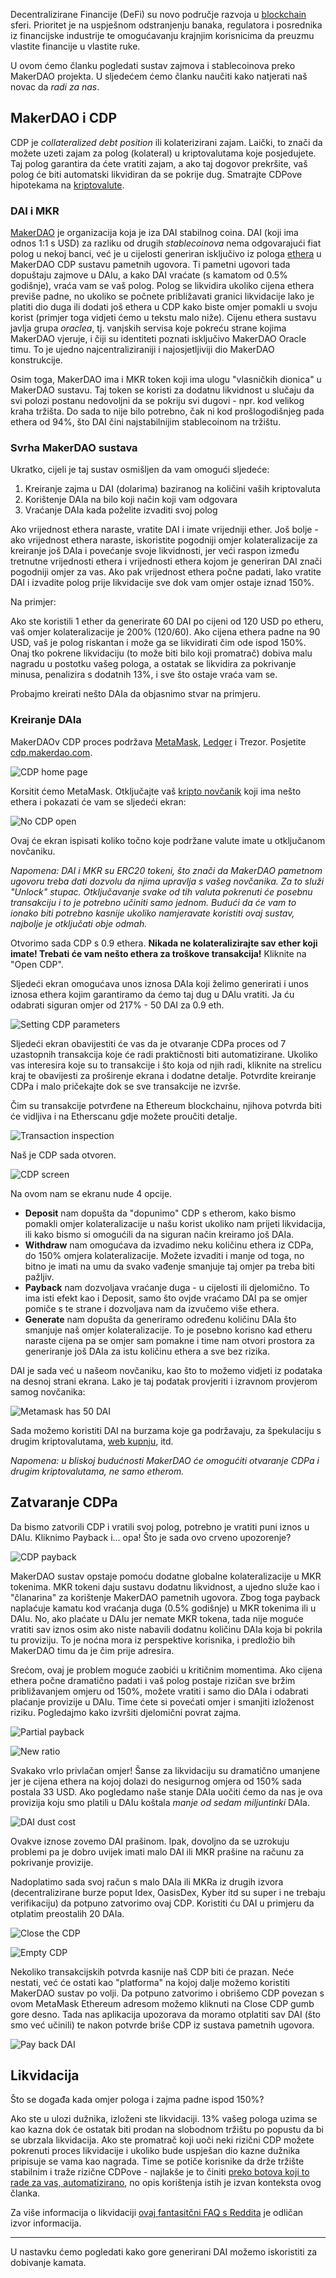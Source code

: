 Decentralizirane Financije (DeFi) su novo područje razvoja u [blockchain](https://bitfalls.com/2017/08/20/blockchain-explained-blockchain-works/) sferi. Prioritet je na uspješnom odstranjenju banaka, regulatora i posrednika iz financijske industrije te omogućavanju krajnjim korisnicima da preuzmu vlastite financije u vlastite ruke.

U ovom ćemo članku pogledati sustav zajmova i stablecoinova preko MakerDAO projekta. U sljedećem ćemo članku naučiti kako natjerati naš novac da _radi za nas_.

## MakerDAO i CDP

CDP je _collateralized debt position_ ili kolaterizirani zajam. Laički, to znači da možete uzeti zajam za polog (kolateral) u kriptovalutama koje posjedujete. Taj polog garantira da ćete vratiti zajam, a ako taj dogovor prekršite, vaš polog će biti automatski likvidiran da se pokrije dug. Smatrajte CDPove hipotekama na [kriptovalute](https://bitfalls.com/hr/2017/08/20/cryptocurrency/).

### DAI i MKR

[MakerDAO](https://makerdao.com) je organizacija koja je iza DAI stabilnog coina. DAI (koji ima odnos 1:1 s USD) za razliku od drugih _stablecoinova_ nema odgovarajući fiat polog u nekoj banci, već je u cijelosti generiran isključivo iz pologa [ethera](https://bitfalls.com/hr/2017/09/19/what-ethereum-compare-to-bitcoin/) u MakerDAO CDP sustavu pametnih ugovora. Ti pametni ugovori tada dopuštaju zajmove u DAIu, a kako DAI vraćate (s kamatom od 0.5% godišnje), vraća vam se vaš polog. Polog se likvidira ukoliko cijena ethera previše padne, no ukoliko se počnete približavati granici likvidacije lako je platiti dio duga ili dodati još ethera u CDP kako biste omjer pomakli u svoju korist (primjer toga vidjeti ćemo u tekstu malo niže). Cijenu ethera sustavu javlja grupa _oraclea_, tj. vanjskih servisa koje pokreću strane kojima MakerDAO vjeruje, i čiji su identiteti poznati isključivo MakerDAO Oracle timu. To je ujedno najcentraliziraniji i najosjetljiviji dio MakerDAO konstrukcije.

Osim toga, MakerDAO ima i MKR token koji ima ulogu "vlasničkih dionica" u MakerDAO sustavu. Taj token se koristi za dodatnu likvidnost u slučaju da svi polozi postanu nedovoljni da se pokriju svi dugovi - npr. kod velikog kraha tržišta. Do sada to nije bilo potrebno, čak ni kod prošlogodišnjeg pada ethera od 94%, što DAI čini najstabilnijim stablecoinom na tržištu.

### Svrha MakerDAO sustava

Ukratko, cijeli je taj sustav osmišljen da vam omogući sljedeće:

1. Kreiranje zajma u DAI (dolarima) baziranog na količini vaših kriptovaluta
2. Korištenje DAIa na bilo koji način koji vam odgovara
3. Vraćanje DAIa kada poželite izvaditi svoj polog

Ako vrijednost ethera naraste, vratite DAI i imate vrijedniji ether. Još bolje - ako vrijednost ethera naraste, iskoristite pogodniji omjer kolateralizacije za kreiranje još DAIa i povećanje svoje likvidnosti, jer veći raspon između tretnutne vrijednosti ethera i vrijednosti ethera kojom je generiran DAI znači pogodniji omjer za vas. Ako pak vrijednost ethera počne padati, lako vratite DAI i izvadite polog prije likvidacije sve dok vam omjer ostaje iznad 150%.

Na primjer:

Ako ste koristili 1 ether da generirate 60 DAI po cijeni od 120 USD po etheru, vaš omjer kolateralizacije je 200% (120/60). Ako cijena ethera padne na 90 USD, vaš je polog riskantan i može ga se likvidirati čim ode ispod 150%. Onaj tko pokrene likvidaciju (to može biti bilo koji promatrač) dobiva malu nagradu u postotku vašeg pologa, a ostatak se likvidira za pokrivanje minusa, penalizira s dodatnih 13%, i sve što ostaje vraća vam se.

Probajmo kreirati nešto DAIa da objasnimo stvar na primjeru.

### Kreiranje DAIa

MakerDAOv CDP proces podržava [MetaMask](https://bitfalls.com/hr/2018/02/16/metamask-send-receive-ether/), [Ledger](https://bitfalls.com/hr/2017/09/08/hardware-wallets-like-ledger-nano-s-work/) i Trezor. Posjetite [cdp.makerdao.com](https://cdp.makerdao.com).

![CDP home page](https://bitfalls.com/wp-content/uploads/2019/01/01.png)

Korsitit ćemo MetaMask. Otključajte vaš [kripto novčanik](https://bitfalls.com/hr/2017/08/31/what-cryptocurrency-wallet/) koji ima nešto ethera i pokazati će vam se sljedeći ekran:

![No CDP open](https://bitfalls.com/wp-content/uploads/2019/01/02.png)

Ovaj će ekran ispisati koliko točno koje podržane valute imate u otključanom novčaniku.

_Napomena: DAI i MKR su ERC20 tokeni, što znači da MakerDAO pametnom ugovoru treba dati dozvolu da njima upravlja s vašeg novčanika. Za to služi "Unlock" stupac. Otključavanje svake od tih valuta pokrenuti će posebnu transakciju i to je potrebno učiniti samo jednom. Budući da će vam to ionako biti potrebno kasnije ukoliko namjeravate koristiti ovaj sustav, najbolje je otključati obje odmah._

Otvorimo sada CDP s 0.9 ethera. **Nikada ne kolateralizirajte sav ether koji imate! Trebati će vam nešto ethera za troškove transakcija!** Kliknite na "Open CDP".

Sljedeći ekran omogućava unos iznosa DAIa koji želimo generirati i unos iznosa ethera kojim garantiramo da ćemo taj dug u DAIu vratiti. Ja ću odabrati siguran omjer od 217% - 50 DAI za 0.9 eth.

![Setting CDP parameters](https://bitfalls.com/wp-content/uploads/2019/01/03.png)

Sljedeći ekran obavijestiti će vas da je otvaranje CDPa proces od 7 uzastopnih transakcija koje će radi praktičnosti biti automatizirane. Ukoliko vas interesira koje su to transakcije i što koja od njih radi, kliknite na strelicu kraj te obavijesti za proširenje ekrana i dodatne detalje. Potvrdite kreiranje CDPa i malo pričekajte dok se sve transakcije ne izvrše.

Čim su transakcije potvrđene na Ethereum blockchainu, njihova potvrda biti će vidljiva i na Etherscanu gdje možete proučiti detalje.

![Transaction inspection](https://bitfalls.com/wp-content/uploads/2019/01/04.png)

Naš je CDP sada otvoren.

![CDP screen](https://bitfalls.com/wp-content/uploads/2019/01/05.png)

Na ovom nam se ekranu nude 4 opcije.

- **Deposit** nam dopušta da "dopunimo" CDP s etherom, kako bismo pomakli omjer kolateralizacije u našu korist ukoliko nam prijeti likvidacija, ili kako bismo si omogućili da na siguran način kreiramo još DAIa.
- **Withdraw** nam omogućava da izvadimo neku količinu ethera iz CDPa, do 150% omjera kolateralizacije. Možete izvaditi i manje od toga, no bitno je imati na umu da svako vađenje smanjuje taj omjer pa treba biti pažljiv.
- **Payback** nam dozvoljava vraćanje duga - u cijelosti ili djelomično. To ima isti efekt kao i Deposit, samo što ovjde vraćamo DAI pa se omjer pomiče s te strane i dozvoljava nam da izvučemo više ethera.
- **Generate** nam dopušta da generiramo određenu količinu DAIa što smanjuje naš omjer kolateralizacije. To je posebno korisno kad etheru naraste cijena pa se omjer sam pomakne i time nam otvori prostora za generiranje još DAIa za istu količinu ethera a sve bez rizika.

DAI je sada već u našeom novčaniku, kao što to možemo vidjeti iz podataka na desnoj strani ekrana. Lako je taj podatak provjeriti i izravnom provjerom samog novčanika:

![Metamask has 50 DAI](https://bitfalls.com/wp-content/uploads/2019/01/06.png)

Sada možemo koristiti DAI na burzama koje ga podržavaju, za špekulaciju s drugim kriptovalutama, [web kupnju](https://ava.do), itd.

_Napomena: u bliskoj budućnosti MakerDAO će omogućiti otvaranje CDPa i drugim kriptovalutama, ne samo etherom._

## Zatvaranje CDPa

Da bismo zatvorili CDP i vratili svoj polog, potrebno je vratiti puni iznos u DAIu. Kliknimo Payback i... opa! Što je sada ovo crveno upozorenje?

![CDP payback](https://bitfalls.com/wp-content/uploads/2019/01/07.png)

MakerDAO sustav opstaje pomoću dodatne globalne kolateralizacije u MKR tokenima. MKR tokeni daju sustavu dodatnu likvidnost, a ujedno služe kao i "članarina" za korištenje MakerDAO pametnih ugovora. Zbog toga payback naplaćuje kamatu kod vraćanja duga (0.5% godišnje) u MKR tokenima ili u DAIu. No, ako plaćate u DAIu jer nemate MKR tokena, tada nije moguće vratiti sav iznos osim ako niste nabavili dodatnu količinu DAIa koja bi pokrila tu proviziju. To je noćna mora iz perspektive korisnika, i predložio bih MakerDAO timu da je čim prije adresira.

Srećom, ovaj je problem moguće zaobići u kritičnim momentima. Ako cijena ethera počne dramatično padati i vaš polog postaje rizičan sve bržim približavanjem omjeru od 150%, možete vratiti i samo dio DAIa i odabrati plaćanje provizije u DAIu. Time ćete si povećati omjer i smanjiti izloženost riziku. Pogledajmo kako izvršiti djelomični povrat zajma.

![Partial payback](https://bitfalls.com/wp-content/uploads/2019/01/08.png)

![New ratio](https://bitfalls.com/wp-content/uploads/2019/01/09.png)

Svakako vrlo privlačan omjer! Šanse za likvidaciju su dramatično umanjene jer je cijena ethera na kojoj dolazi do nesigurnog omjera od 150% sada postala 33 USD. Ako pogledamo naše stanje DAIa uočiti ćemo da nas je ova provizija koju smo platili u DAIu koštala _manje od sedam miljuntinki_ DAIa.

![DAI dust cost](https://bitfalls.com/wp-content/uploads/2019/01/10.png)

Ovakve iznose zovemo DAI prašinom. Ipak, dovoljno da se uzrokuju problemi pa je dobro uvijek imati malo DAI ili MKR prašine na računu za pokrivanje provizije.

Nadoplatimo sada svoj račun s malo DAIa ili MKRa iz drugih izvora (decentralizirane burze poput Idex, OasisDex, Kyber itd su super i ne trebaju verifikaciju) da potpuno zatvorimo ovaj CDP. Koristiti ću DAI u primjeru da otplatim preostalih 20 DAIa.


![Close the CDP](https://bitfalls.com/wp-content/uploads/2019/01/11.png)

![Empty CDP](https://bitfalls.com/wp-content/uploads/2019/01/12.png)

Nekoliko transakcijskih potvrda kasnije naš CDP biti će prazan. Neće nestati, već će ostati kao "platforma" na kojoj dalje možemo koristiti MakerDAO sustav po volji. Da potpuno zatvorimo i obrišemo CDP povezan s ovom MetaMask Ethereum adresom možemo kliknuti na Close CDP gumb gore desno. Tada nas aplikacija upozorava da moramo otplatiti sav DAI (što smo već učinili) te nakon potvrde briše CDP iz sustava pametnih ugovora.

![Pay back DAI](https://bitfalls.com/wp-content/uploads/2019/01/13.png)

## Likvidacija

Što se događa kada omjer pologa i zajma padne ispod 150%?

Ako ste u ulozi dužnika, izloženi ste likvidaciji. 13% vašeg pologa uzima se kao kazna dok će ostatak biti prodan na slobodnom tržištu po popustu da bi se ubrzala likvidacija. Ako ste promatrač koji uoči neki rizični CDP možete pokrenuti proces likvidacije i ukoliko bude uspješan dio kazne dužnika pripisuje se vama kao nagrada. Time se potiče korisnike da drže tržište stabilnim i traže rizične CDPove - najlakše je to činiti [preko botova koji to rade za vas, automatizirano](https://developer.makerdao.com/keepers/), no opis korištenja istih je izvan konteksta ovog članka.

Za više informacija o likvidaciji [ovaj fantasitčni FAQ s Reddita](https://www.reddit.com/r/MakerDAO/comments/8efk5q/faq_possibly_everything_you_ever_wanted_to_know) je odličan izvor informacija.

---

U nastavku ćemo pogledati kako gore generirani DAI možemo iskoristiti za dobivanje kamata.